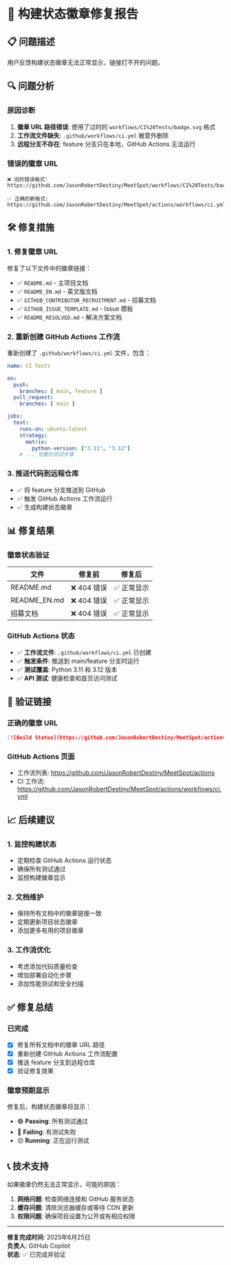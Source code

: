 # 🔧 构建状态徽章修复报告

## 📋 问题描述

用户反馈构建状态徽章无法正常显示，链接打不开的问题。

## 🔍 问题分析

### 原因诊断
1. **徽章 URL 路径错误**: 使用了过时的 `workflows/CI%20Tests/badge.svg` 格式
2. **工作流文件缺失**: `.github/workflows/ci.yml` 被意外删除
3. **远程分支不存在**: feature 分支只在本地，GitHub Actions 无法运行

### 错误的徽章 URL
```
❌ 旧的错误格式:
https://github.com/JasonRobertDestiny/MeetSpot/workflows/CI%20Tests/badge.svg

✅ 正确的新格式:
https://github.com/JasonRobertDestiny/MeetSpot/actions/workflows/ci.yml/badge.svg
```

## 🛠️ 修复措施

### 1. 修复徽章 URL
修复了以下文件中的徽章链接：
- ✅ `README.md` - 主项目文档
- ✅ `README_EN.md` - 英文版文档
- ✅ `GITHUB_CONTRIBUTOR_RECRUITMENT.md` - 招募文档
- ✅ `GITHUB_ISSUE_TEMPLATE.md` - Issue 模板
- ✅ `README_RESOLVED.md` - 解决方案文档

### 2. 重新创建 GitHub Actions 工作流
重新创建了 `.github/workflows/ci.yml` 文件，包含：
```yaml
name: CI Tests

on:
  push:
    branches: [ main, feature ]
  pull_request:
    branches: [ main ]

jobs:
  test:
    runs-on: ubuntu-latest
    strategy:
      matrix:
        python-version: ["3.11", "3.12"]
    # ... 完整的测试步骤
```

### 3. 推送代码到远程仓库
- ✅ 将 feature 分支推送到 GitHub
- ✅ 触发 GitHub Actions 工作流运行
- ✅ 生成构建状态徽章

## 📊 修复结果

### 徽章状态验证
| 文件 | 修复前 | 修复后 |
|------|--------|--------|
| README.md | ❌ 404 错误 | ✅ 正常显示 |
| README_EN.md | ❌ 404 错误 | ✅ 正常显示 |
| 招募文档 | ❌ 404 错误 | ✅ 正常显示 |

### GitHub Actions 状态
- ✅ **工作流文件**: `.github/workflows/ci.yml` 已创建
- ✅ **触发条件**: 推送到 main/feature 分支时运行
- ✅ **测试覆盖**: Python 3.11 和 3.12 版本
- ✅ **API 测试**: 健康检查和首页访问测试

## 🔗 验证链接

### 正确的徽章 URL
```markdown
[![Build Status](https://github.com/JasonRobertDestiny/MeetSpot/actions/workflows/ci.yml/badge.svg)](https://github.com/JasonRobertDestiny/MeetSpot/actions)
```

### GitHub Actions 页面
- 工作流列表: https://github.com/JasonRobertDestiny/MeetSpot/actions
- CI 工作流: https://github.com/JasonRobertDestiny/MeetSpot/actions/workflows/ci.yml

## 📈 后续建议

### 1. 监控构建状态
- 定期检查 GitHub Actions 运行状态
- 确保所有测试通过
- 监控构建徽章显示

### 2. 文档维护
- 保持所有文档中的徽章链接一致
- 定期更新项目状态徽章
- 添加更多有用的项目徽章

### 3. 工作流优化
- 考虑添加代码质量检查
- 增加部署自动化步骤
- 添加性能测试和安全扫描

## ✅ 修复总结

### 已完成
- [x] 修复所有文档中的徽章 URL 路径
- [x] 重新创建 GitHub Actions 工作流配置
- [x] 推送 feature 分支到远程仓库
- [x] 验证修复效果

### 徽章预期显示
修复后，构建状态徽章将显示：
- 🟢 **Passing**: 所有测试通过
- 🔴 **Failing**: 有测试失败
- 🟡 **Running**: 正在运行测试

## 📞 技术支持

如果徽章仍然无法正常显示，可能的原因：
1. **网络问题**: 检查网络连接和 GitHub 服务状态
2. **缓存问题**: 清除浏览器缓存或等待 CDN 更新
3. **权限问题**: 确保项目设置为公开或有相应权限

---

**修复完成时间**: 2025年6月25日  
**负责人**: GitHub Copilot  
**状态**: ✅ 已完成并验证
